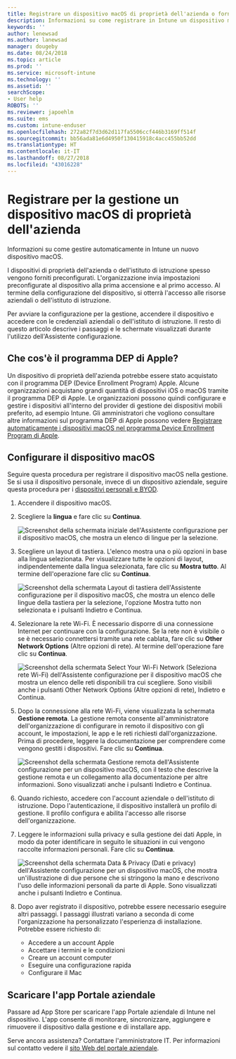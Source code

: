 ```yaml
---
title: Registrare un dispositivo macOS di proprietà dell'azienda o fornito dall'azienda nella gestione | Microsoft Docs
description: Informazioni su come registrare in Intune un dispositivo macOS acquistato e fornito dall'organizzazione.
keywords: ''
author: lenewsad
ms.author: lanewsad
manager: dougeby
ms.date: 08/24/2018
ms.topic: article
ms.prod: ''
ms.service: microsoft-intune
ms.technology: ''
ms.assetid: ''
searchScope:
- User help
ROBOTS: ''
ms.reviewer: japoehlm
ms.suite: ems
ms.custom: intune-enduser
ms.openlocfilehash: 272a82f7d3d62d117fa5506ccf446b3169ff514f
ms.sourcegitcommit: bb56ada81e6d4950f130415918c4acc455bb52dd
ms.translationtype: HT
ms.contentlocale: it-IT
ms.lasthandoff: 08/27/2018
ms.locfileid: "43016228"
---
```

# <a name="get-your-company-owned-macos-device-managed"></a>Registrare per la gestione un dispositivo macOS di proprietà dell'azienda

Informazioni su come gestire automaticamente in Intune un nuovo dispositivo macOS.

I dispositivi di proprietà dell'azienda o dell'istituto di istruzione spesso vengono forniti preconfigurati. L'organizzazione invia impostazioni preconfigurate al dispositivo alla prima accensione e al primo accesso. Al termine della configurazione del dispositivo, si otterrà l'accesso alle risorse aziendali o dell'istituto di istruzione. 

Per avviare la configurazione per la gestione, accendere il dispositivo e accedere con le credenziali aziendali o dell'istituto di istruzione. Il resto di questo articolo descrive i passaggi e le schermate visualizzati durante l'utilizzo dell'Assistente configurazione.   

## <a name="what-is-apple-dep"></a>Che cos'è il programma DEP di Apple?
Un dispositivo di proprietà dell'azienda potrebbe essere stato acquistato con il programma DEP (Device Enrollment Program) Apple. Alcune organizzazioni acquistano grandi quantità di dispositivi iOS o macOS tramite il programma DEP di Apple. Le organizzazioni possono quindi configurare e gestire i dispositivi all'interno del provider di gestione dei dispositivi mobili preferito, ad esempio Intune. Gli amministratori che vogliono consultare altre informazioni sul programma DEP di Apple possono vedere [Registrare automaticamente i dispositivi macOS nel programma Device Enrollment Program di Apple](https://docs.microsoft.com/intune/device-enrollment-program-enroll-macos).  

## <a name="set-up-your-macos-device"></a>Configurare il dispositivo macOS  
Seguire questa procedura per registrare il dispositivo macOS nella gestione. Se si usa il dispositivo personale, invece di un dispositivo aziendale, seguire questa procedura per i [dispositivi personali e BYOD](enroll-your-device-in-intune-macos-cp.md).  

1. Accendere il dispositivo macOS. 
2. Scegliere la **lingua** e fare clic su **Continua**.  

   ![Screenshot della schermata iniziale dell'Assistente configurazione per il dispositivo macOS, che mostra un elenco di lingue per la selezione.](./media/macos-dep-welcome-1808.png)   
3. Scegliere un layout di tastiera. L'elenco mostra una o più opzioni in base alla lingua selezionata. Per visualizzare tutte le opzioni di layout, indipendentemente dalla lingua selezionata, fare clic su **Mostra tutto**. Al termine dell'operazione fare clic su **Continua**.  

   ![Screenshot della schermata Layout di tastiera dell'Assistente configurazione per il dispositivo macOS, che mostra un elenco delle lingue della tastiera per la selezione, l'opzione Mostra tutto non selezionata e i pulsanti Indietro e Continua.](./media/macos-dep-keyboard-1808.png)  
4. Selezionare la rete Wi-Fi. È necessario disporre di una connessione Internet per continuare con la configurazione. Se la rete non è visibile o se è necessario connettersi tramite una rete cablata, fare clic su **Other Network Options** (Altre opzioni di rete). Al termine dell'operazione fare clic su **Continua**.  

   ![Screenshot della schermata Select Your Wi-Fi Network (Seleziona rete Wi-Fi) dell'Assistente configurazione per il dispositivo macOS che mostra un elenco delle reti disponibili tra cui scegliere. Sono visibili anche i pulsanti Other Network Options (Altre opzioni di rete), Indietro e Continua.](./media/macos-dep-wifi-1808.png)  
5. Dopo la connessione alla rete Wi-Fi, viene visualizzata la schermata **Gestione remota**. La gestione remota consente all'amministratore dell'organizzazione di configurare in remoto il dispositivo con gli account, le impostazioni, le app e le reti richiesti dall'organizzazione. Prima di procedere, leggere la documentazione per comprendere come vengono gestiti i dispositivi. Fare clic su **Continua**.  

   ![Screenshot della schermata Gestione remota dell'Assistente configurazione per un dispositivo macOS, con il testo che descrive la gestione remota e un collegamento alla documentazione per altre informazioni. Sono visualizzati anche i pulsanti Indietro e Continua.](./media/macos-dep-remote-management-1-1808.png)  
6. Quando richiesto, accedere con l'account aziendale o dell'istituto di istruzione. Dopo l'autenticazione, il dispositivo installerà un profilo di gestione. Il profilo configura e abilita l'accesso alle risorse dell'organizzazione.  
7. Leggere le informazioni sulla privacy e sulla gestione dei dati Apple, in modo da poter identificare in seguito le situazioni in cui vengono raccolte informazioni personali. Fare clic su **Continua**.  

   ![Screenshot della schermata Data & Privacy (Dati e privacy) dell'Assistente configurazione per un dispositivo macOS, che mostra un'illustrazione di due persone che si stringono la mano e descrivono l'uso delle informazioni personali da parte di Apple. Sono visualizzati anche i pulsanti Indietro e Continua.](./media/macos-dep-apple-data-privacy-1808.png)  
8. Dopo aver registrato il dispositivo, potrebbe essere necessario eseguire altri passaggi. I passaggi illustrati variano a seconda di come l'organizzazione ha personalizzato l'esperienza di installazione. Potrebbe essere richiesto di:
    * Accedere a un account Apple
    * Accettare i termini e le condizioni
    * Creare un account computer
    * Eseguire una configurazione rapida
    * Configurare il Mac  
## <a name="get-the-company-portal-app"></a>Scaricare l'app Portale aziendale      
Passare ad App Store per scaricare l'app Portale aziendale di Intune nel dispositivo. L'app consente di monitorare, sincronizzare, aggiungere e rimuovere il dispositivo dalla gestione e di installare app.

Serve ancora assistenza? Contattare l'amministratore IT. Per informazioni sul contatto vedere il [sito Web del portale aziendale](https://portal.manage.microsoft.com#HelpDeskDialog).

